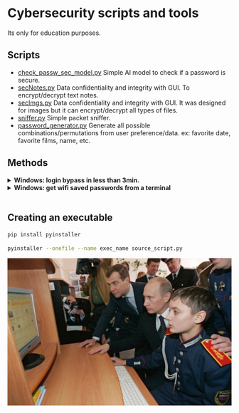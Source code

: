 # Cybersecurity scripts and tools

Its only for education purposes.

## Scripts
- [check_passw_sec_model.py](./check_passw_sec_model.py) Simple AI model to check if a password is secure.
- [secNotes.py](./secNotes.py) Data confidentiality and integrity with GUI. To encrypt/decrypt text notes.
- [secImgs.py](./secImgs.py) Data confidentiality and integrity with GUI. It was designed for images but it can encrypt/decrypt all types of files.
- [sniffer.py](./sniffer.py) Simple packet sniffer.
- [password_generator.py](./password_generator.py) Generate all possible combinations/permutations from user preference/data. ex: favorite date, favorite films, name, etc.

## Methods
<!--- Windows --->
<details closed>
<summary><b>Windows: login bypass in less than 3min. </b></summary>
Execute the following commands.
<br>
  
```cmd
to do
```
</details>

<!--- Windows --->
<details closed>
<summary><b>Windows: get wifi saved passwords from a terminal</b></summary>
Execute the following command:
<br>

```cmd
netsh wlan show profiles
```
choose the profile of interest, then:
```cmd
netsh wlan show profile name=<ProfileName> key=clear
```
</details>
<br>

## Creating an executable
```bash
pip install pyinstaller
```
```bash
pyinstaller --onefile --name exec_name source_script.py
```
![sec-tools](./ypcUniform.jpg)
